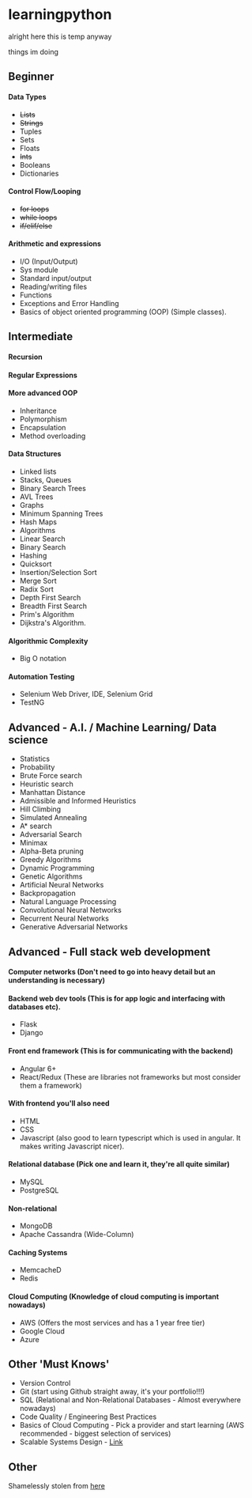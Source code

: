 # learningpython
alright here this is temp anyway

things im doing

## Beginner

#### Data Types
- ~~Lists~~
- ~~Strings~~
- Tuples
- Sets
- Floats
- ~~Ints~~
- Booleans
- Dictionaries

#### Control Flow/Looping

- ~~for loops~~
- ~~while loops~~
- ~~if/elif/else~~

#### Arithmetic and expressions

- I/O (Input/Output)
- Sys module
- Standard input/output
- Reading/writing files
- Functions
- Exceptions and Error Handling
- Basics of object oriented programming (OOP) (Simple classes).

## Intermediate

#### Recursion

#### Regular Expressions

#### More advanced OOP

- Inheritance
- Polymorphism
- Encapsulation
- Method overloading

#### Data Structures

- Linked lists
- Stacks, Queues
- Binary Search Trees
- AVL Trees
- Graphs
- Minimum Spanning Trees
- Hash Maps
- Algorithms
- Linear Search
- Binary Search
- Hashing
- Quicksort
- Insertion/Selection Sort
- Merge Sort
- Radix Sort
- Depth First Search
- Breadth First Search
- Prim's Algorithm
- Dijkstra's Algorithm.

#### Algorithmic Complexity

- Big O notation

#### Automation Testing

- Selenium Web Driver, IDE, Selenium Grid
- TestNG

## Advanced - A.I. / Machine Learning/ Data science

- Statistics
- Probability
- Brute Force search
- Heuristic search
- Manhattan Distance
- Admissible and Informed Heuristics
- Hill Climbing
- Simulated Annealing
- A* search
- Adversarial Search
- Minimax
- Alpha-Beta pruning
- Greedy Algorithms
- Dynamic Programming
- Genetic Algorithms
- Artificial Neural Networks
- Backpropagation
- Natural Language Processing
- Convolutional Neural Networks
- Recurrent Neural Networks
- Generative Adversarial Networks

## Advanced - Full stack web development

#### Computer networks (Don't need to go into heavy detail but an understanding is necessary)

#### Backend web dev tools (This is for app logic and interfacing with databases etc).

- Flask
- Django

#### Front end framework (This is for communicating with the backend)

- Angular 6+
- React/Redux (These are libraries not frameworks but most consider them a framework)

#### With frontend you'll also need

- HTML
- CSS
- Javascript (also good to learn typescript which is used in angular. It makes writing Javascript nicer).

#### Relational database (Pick one and learn it, they're all quite similar)

- MySQL
- PostgreSQL

#### Non-relational

- MongoDB
- Apache Cassandra (Wide-Column)

#### Caching Systems

- MemcacheD
- Redis

#### Cloud Computing (Knowledge of cloud computing is important nowadays)

- AWS (Offers the most services and has a 1 year free tier)
- Google Cloud
- Azure

## Other 'Must Knows'

- Version Control
- Git (start using Github straight away, it's your portfolio!!!)
- SQL (Relational and Non-Relational Databases - Almost everywhere nowadays)
- Code Quality / Engineering Best Practices
- Basics of Cloud Computing - Pick a provider and start learning (AWS recommended - biggest selection of services)
- Scalable Systems Design - [Link](https://github.com/donnemartin/system-design-primer)


## Other

Shamelessly stolen from [here](https://www.slitherintopython.com/blog/posts/ultimate-python-roadmap-2020.html)
